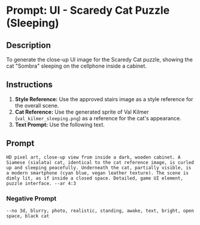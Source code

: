 # Prompt: UI - Scaredy Cat Puzzle (Sleeping)

## Description
To generate the close-up UI image for the Scaredy Cat puzzle, showing the cat "Sombra" sleeping on the cellphone inside a cabinet.

## Instructions
1.  **Style Reference:** Use the approved stairs image as a style reference for the overall scene.
2.  **Cat Reference:** Use the generated sprite of Val Kilmer (`val_kilmer_sleeping.png`) as a reference for the cat's appearance.
3.  **Text Prompt:** Use the following text.

## Prompt
```
HD pixel art, close-up view from inside a dark, wooden cabinet. A Siamese (sialata) cat, identical to the cat reference image, is curled up and sleeping peacefully. Underneath the cat, partially visible, is a modern smartphone (cyan blue, vegan leather texture). The scene is dimly lit, as if inside a closed space. Detailed, game UI element, puzzle interface. --ar 4:3
```

### Negative Prompt
```
--no 3d, blurry, photo, realistic, standing, awake, text, bright, open space, black cat
```
